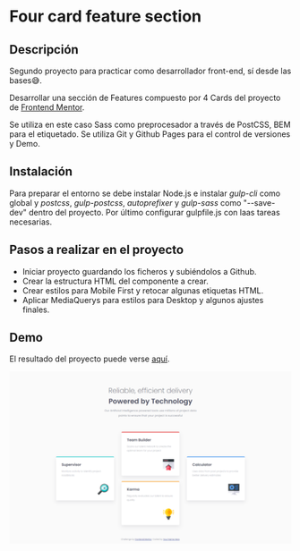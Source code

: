 # Four card feature section

## Descripción

Segundo proyecto para practicar como desarrollador front-end, sí desde las bases😅.

Desarrollar una sección de Features compuesto por 4 Cards del proyecto de [Frontend Mentor](https://www.frontendmentor.io/challenges/four-card-feature-section-weK1eFYK).

Se utiliza en este caso Sass como preprocesador a través de PostCSS, BEM para el etiquetado. Se utiliza Git y Github Pages para el control de versiones y Demo.

## Instalación

Para preparar el entorno se debe instalar Node.js e instalar *gulp-cli* como global y *postcss*, *gulp-postcss*, *autoprefixer* y *gulp-sass* como "--save-dev" dentro del proyecto. Por último configurar gulpfile.js con laas tareas necesarias.


## Pasos a realizar en el proyecto

+ Iniciar proyecto guardando los ficheros y subiéndolos a Github.
+ Crear la estructura HTML del componente a crear.
+ Crear estilos para Mobile First y retocar algunas etiquetas HTML.
+ Aplicar MediaQuerys para estilos para Desktop y algunos ajustes finales.

## Demo
El resultado del proyecto puede verse [aquí](https://crojasf.github.io/01-single-price-grid-component/).


![desktop-final](/design/desktop-final.png)




